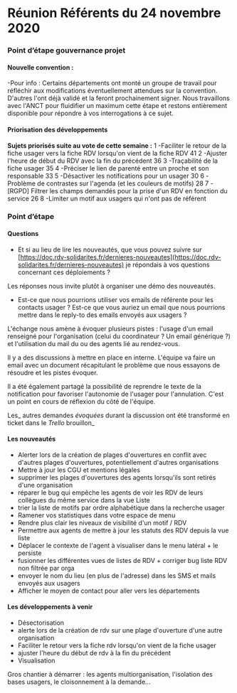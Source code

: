 # Réunion Référents du 24 novembre 2020

### Point d’étape gouvernance projet

#### Nouvelle convention :

\-Pour info : Certains départements ont monté un groupe de travail pour réfléchir aux modifications éventuellement attendues sur la convention. D'autres l'ont déjà validé et la feront prochainement signer. Nous travaillons avec l'ANCT pour fluidifier un maximum cette étape et restons entièrement disponible pour répondre à vos interrogations à ce sujet.

#### Priorisation des développements

**Sujets priorisés suite au vote de cette semaine :** 1 -Faciliter le retour de la fiche usager vers la fiche RDV lorsqu'on vient de la fiche RDV 41 2 -Ajuster l'heure de début du RDV avec la fin du précédent 36 3 -Traçabilité de la fiche usager 35 4 -Préciser le lien de parenté entre un proche et son responsable 33 5 -Désactiver les notifications pour un usager 30 6 -Problème de contrastes sur l'agenda (et les couleurs de motifs) 28 7 -\[RGPD] Filtrer les champs demandés pour la prise d'un RDV en fonction du service 26 8 -Limiter un motif aux usagers qui n'ont pas de référent

### Point d’étape

#### Questions

* Et si au lieu de lire les nouveautés, que vous pouvez suivre sur [https://doc.rdv-solidarites.fr/dernieres-nouveautes](https://doc.rdv-solidarites.fr/dernieres-nouveautes) je répondais à vos questions concernant ces déploiements ?

Les réponses nous invite plutôt à organiser une démo des nouveautés.

* Est-ce que nous pourrions utiliser vos emails de référente pour les contacts usager ? Est-ce que vous auriez un email que nous pourrions mettre dans le reply-to des emails envoyés aux usagers ?

L'échange nous amène à évoquer plusieurs pistes : l'usage d'un email renseigné pour l'organisation (celui du coordinateur ? Un email générique ?) et l'utilisation du mail du ou des agents lié au rendez-vous.

Il y a des discussions à mettre en place en interne. L'équipe va faire un email avec un document récapitulant le problème que nous essayons de résoudre et les pistes évoquer.

Il a été également partagé la possibilité de reprendre le texte de la notification pour favoriser l'autonomie de l'usager pour l'annulation. C'est un point en cours de réflexion du côté de l'équipe.

Les_ autres demandes _évoquées_ durant la discussion ont été transformé en ticket dans le _Trello_ brouillon_

#### Les nouveautés

* Alerter lors de la création de plages d'ouvertures en conflit avec d'autres plages d'ouvertures, potentiellement d'autres organisations
* Mettre à jour les CGU et mentions légales
* supprimer les plages d'ouvertures des agents lorsqu'ils sont retirés d'une organisation
* réparer le bug qui empêche les agents de voir les RDV de leurs collègues du même service dans la vue Liste
* trier la liste de motifs par ordre alphabétique dans la recherche usager
* Ramener vos statistiques dans votre espace de menu
* Rendre plus clair les niveaux de visibilité d'un motif / RDV
* Permettre aux agents de mettre à jour les statuts des RDV depuis la vue liste
* Déplacer le contexte de l'agent à visualiser dans le menu latéral + le persiste
* fusionner les différentes vues de listes de RDV + corriger bug liste RDV non filtrée par orga
* envoyer le nom du lieu (en plus de l'adresse) dans les SMS et mails envoyés aux usagers
* Afficher le moyen de contact pour aller vers les départements

#### Les développements à venir

* Désectorisation
* alerte lors de la création de rdv sur une plage d'ouverture d'une autre organisation
* Faciliter le retour vers la fiche rdv lorsqu'on vient de la fiche usager
* ajuster l'heure du début de rdv à la fin du précédent
* Visualisation&#x20;

Gros chantier à démarrer : les agents multiorganisation, l'isolation des bases usagers, le cloisonnement à la demande...
